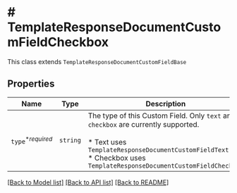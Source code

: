 # # TemplateResponseDocumentCustomFieldCheckbox

This class extends `TemplateResponseDocumentCustomFieldBase`

## Properties

Name | Type | Description | Notes
------------ | ------------- | ------------- | -------------
| `type`<sup>*_required_</sup> | ```string``` |  The type of this Custom Field. Only `text` and `checkbox` are currently supported.<br><br>* Text uses `TemplateResponseDocumentCustomFieldText`<br>* Checkbox uses `TemplateResponseDocumentCustomFieldCheckbox`  |  [default to 'checkbox'] |

[[Back to Model list]](../../README.md#models) [[Back to API list]](../../README.md#endpoints) [[Back to README]](../../README.md)
